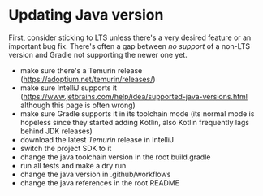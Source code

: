 # Updating Java version

First, consider sticking to LTS unless there's a very desired feature or an important bug fix. There's often a gap between _no support_ of a non-LTS version and Gradle not supporting the newer one yet.

- make sure there's a Temurin release (https://adoptium.net/temurin/releases/)
- make sure IntelliJ supports it (https://www.jetbrains.com/help/idea/supported-java-versions.html although this page is often wrong)
- make sure Gradle supports it in its toolchain mode (its normal mode is hopeless since they started adding Kotlin, also Kotlin frequently lags behind JDK releases)
- download the latest _Temurin_ release in IntelliJ
- switch the project SDK to it
- change the java toolchain version in the root build.gradle
- run all tests and make a dry run
- change the java version in .github/workflows
- change the java references in the root README

